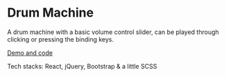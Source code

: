 # Drum Machine

A drum machine with a basic volume control slider, can be played through clicking or pressing the binding keys.

[Demo and code](https://codepen.io/InaSL/full/BbOwjJ)

Tech stacks: React, jQuery, Bootstrap & a little SCSS